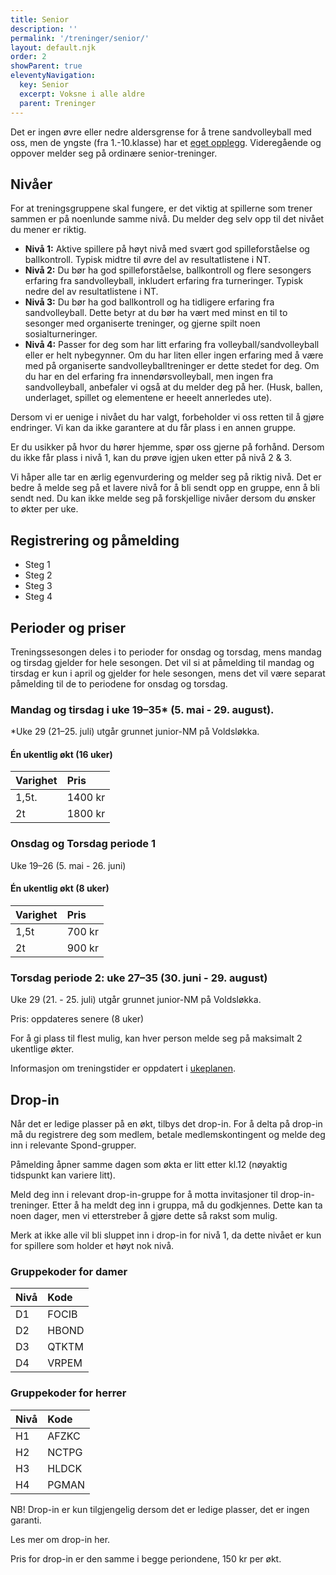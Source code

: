 ```yaml
---
title: Senior
description: ''
permalink: '/treninger/senior/'
layout: default.njk
order: 2
showParent: true
eleventyNavigation:
  key: Senior
  excerpt: Voksne i alle aldre
  parent: Treninger
---
```

Det er ingen øvre eller nedre aldersgrense for å trene sandvolleyball med oss, men de yngste (fra 1.-10.klasse) har et [eget opplegg](/treninger/junior/). Videregående og oppover melder seg på ordinære senior-treninger.

## Nivåer
For at treningsgruppene skal fungere, er det viktig at spillerne som trener sammen er på noenlunde samme nivå. Du melder deg selv opp til det nivået du mener er riktig. 

* **Nivå 1:** Aktive spillere på høyt nivå med svært god spilleforståelse og ballkontroll. Typisk midtre til øvre del av resultatlistene i NT.
* **Nivå 2:** Du bør ha god spilleforståelse, ballkontroll og flere sesongers erfaring fra sandvolleyball, inkludert erfaring fra turneringer. Typisk nedre del av resultatlistene i NT.
* **Nivå 3:** Du bør ha god ballkontroll og ha tidligere erfaring fra sandvolleyball. Dette betyr at du bør ha vært med minst en til to sesonger med organiserte treninger, og gjerne spilt noen sosialturneringer.
* **Nivå 4:** Passer for deg som har litt erfaring fra volleyball/sandvolleyball eller er helt nybegynner. Om du har liten eller ingen erfaring med å være med på organiserte sandvolleyballtreninger er dette stedet for deg. Om du har en del erfaring fra innendørsvolleyball, men ingen fra sandvolleyball, anbefaler vi også at du melder deg på her. (Husk, ballen, underlaget, spillet og elementene er heeelt annerledes ute).

Dersom vi er uenige i nivået du har valgt, forbeholder vi oss retten til å gjøre endringer. Vi kan da ikke garantere at du får plass i en annen gruppe. 

Er du usikker på hvor du hører hjemme, spør oss gjerne på forhånd. Dersom du ikke får plass i nivå 1, kan du prøve igjen uken etter på nivå 2 & 3.

Vi håper alle tar en ærlig egenvurdering og melder seg på riktig nivå. Det er bedre å melde seg på et lavere nivå for å bli sendt opp en gruppe, enn å bli sendt ned. Du kan ikke melde seg på forskjellige nivåer dersom du ønsker to økter per uke.


## Registrering og påmelding

- Steg 1
- Steg 2
- Steg 3
- Steg 4


## Perioder og priser

Treningssesongen deles i to perioder for onsdag og torsdag, mens mandag og tirsdag gjelder for hele sesongen. Det vil si at påmelding til mandag og tirsdag er kun i april og gjelder for hele sesongen, mens det vil være separat påmelding til de to periodene for onsdag og torsdag.


### Mandag og tirsdag i uke 19–35* (5. mai - 29. august). 
*Uke 29 (21–25. juli) utgår grunnet junior-NM på Voldsløkka.


#### Én ukentlig økt (16 uker)

| Varighet | Pris    |
| :------- | :------ | 
| 1,5t.    | 1400 kr |
| 2t       | 1800 kr |


### Onsdag og Torsdag periode 1
Uke 19–26 (5. mai - 26. juni)


#### Én ukentlig økt (8 uker)

| Varighet | Pris   |
| :------- | :----- | 
| 1,5t     | 700 kr |
| 2t       | 900 kr |


### Torsdag periode 2: uke 27–35 (30. juni - 29. august)
Uke 29 (21. - 25. juli) utgår grunnet junior-NM på Voldsløkka.

Pris: oppdateres senere (8 uker)

For å gi plass til flest mulig, kan hver person melde seg på maksimalt 2 ukentlige økter.

Informasjon om treningstider er oppdatert i [ukeplanen](/ukeplan/).

## Drop-in
Når det er ledige plasser på en økt, tilbys det drop-in. For å delta på drop-in må du registrere deg som medlem, betale medlems&shy;kontingent og melde deg inn i relevante Spond-grupper. 

Påmelding åpner samme dagen som økta er litt etter kl.12 (nøyaktig tidspunkt kan variere litt).

Meld deg inn i relevant drop-in-gruppe for å motta invitasjoner til drop-in-treninger. Etter å ha meldt deg inn i gruppa, må du godkjennes. Dette kan ta noen dager, men vi etterstreber å gjøre dette så rakst som mulig. 

Merk at ikke alle vil bli sluppet inn i drop-in for nivå 1, da dette nivået er kun for spillere som holder et høyt nok nivå.

### Gruppekoder for damer

| Nivå | Kode  |
| :--- | :---- |
| D1   | FOCIB |
| D2   | HBOND |
| D3   | QTKTM |
| D4   | VRPEM |

### Gruppekoder for herrer

| Nivå | Kode  |
| :--- | :---- |
| H1   | AFZKC |
| H2   | NCTPG |
| H3   | HLDCK |
| H4   | PGMAN |

NB! Drop-in er kun tilgjengelig dersom det er ledige plasser, det er ingen garanti.

Les mer om drop-in her.

Pris for drop-in er den samme i begge periondene, 150 kr per økt.
